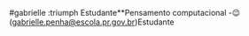 #gabrielle
 :triumph Estudante**Pensamento computacional
-:wink: (gabrielle.penha@escola.pr.gov.br)Estudante
